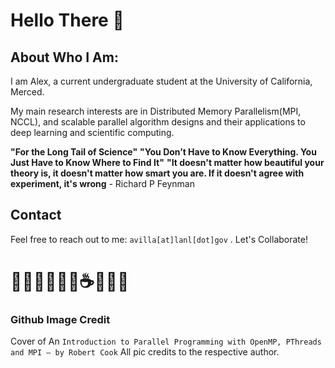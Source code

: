 # Hello There 👋

## About Who I Am:

I am Alex, a current undergraduate student at the University of California, Merced. 

My main research interests are in Distributed Memory Parallelism(MPI, NCCL), and scalable parallel algorithm designs and their applications to deep learning and scientific computing.


**"For the Long Tail of Science"**
**"You Don’t Have to Know Everything. You Just Have to Know Where to Find It"**
**"It doesn't matter how beautiful your theory is, it doesn't matter how smart you are. If it doesn't agree with experiment, it's wrong**  - Richard P Feynman

## Contact
Feel free to reach out to me: `avilla[at]lanl[dot]gov` . Let's Collaborate!
# 🧑🏻‍💻🧑🏻‍🔬☕️🍋📝🏫

### Github Image Credit 
Cover of An `Introduction to Parallel Programming with OpenMP, PThreads and MPI – by Robert Cook`
All pic credits to the respective author. 
